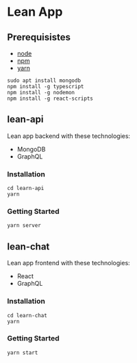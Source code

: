# Lean App

## Prerequisistes
- [node](https://nodejs.org/en/download/)
- [npm](https://nodejs.org/en/download/package-manager/)
- [yarn](https://classic.yarnpkg.com/en/docs/install)
```
sudo apt install mongodb
npm install -g typescript
npm install -g nodemon
npm install -g react-scripts
```

## lean-api
Lean app backend with these technologies:
- MongoDB
- GraphQL

### Installation
```
cd learn-api
yarn
```

### Getting Started
```
yarn server
```

## lean-chat
Lean app frontend with these technologies:
- React
- GraphQL

### Installation
```
cd learn-chat
yarn
```

### Getting Started
```
yarn start
```